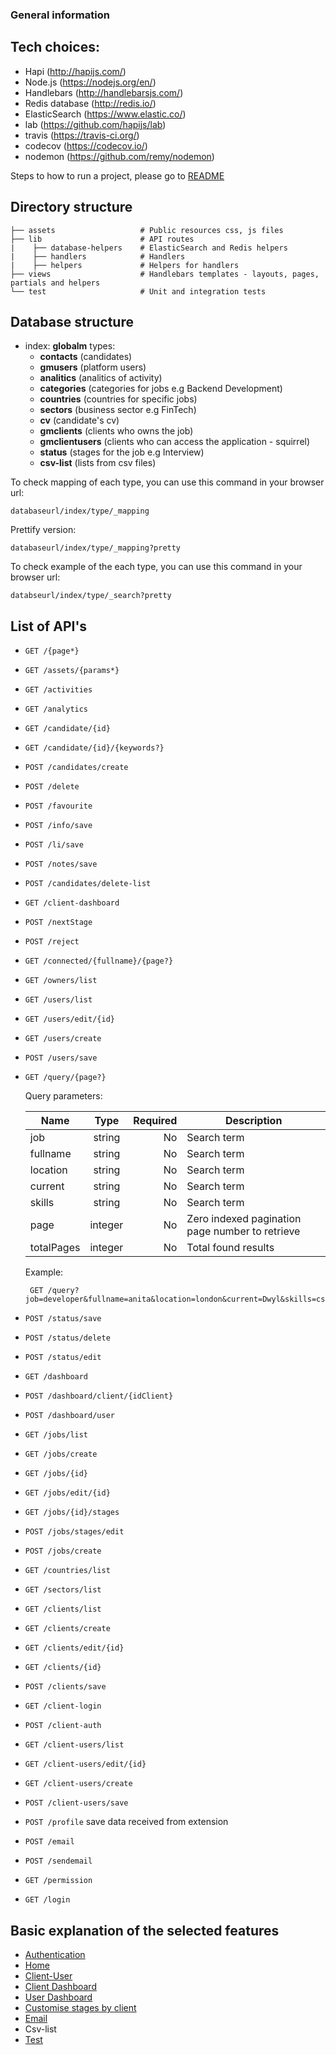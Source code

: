 ### General information

## Tech choices:

- Hapi (http://hapijs.com/)
- Node.js (https://nodejs.org/en/)
- Handlebars (http://handlebarsjs.com/)
- Redis database (http://redis.io/)
- ElasticSearch (https://www.elastic.co/)
- lab (https://github.com/hapijs/lab)
- travis (https://travis-ci.org/)
- codecov (https://codecov.io/)
- nodemon (https://github.com/remy/nodemon)

Steps to how to run a project, please go to [README](https://github.com/FAC-GM/app/blob/master/README.md)

## Directory structure

```
├── assets                   # Public resources css, js files
├── lib                      # API routes
|    ├── database-helpers    # ElasticSearch and Redis helpers
|    ├── handlers            # Handlers
|    ├── helpers             # Helpers for handlers
├── views                    # Handlebars templates - layouts, pages, partials and helpers
└── test                     # Unit and integration tests
```

## Database structure

- index: **globalm** types:
  - **contacts** (candidates)
  - **gmusers**  (platform users)
  - **analitics** (analitics of activity)
  - **categories** (categories for jobs e.g Backend Development)
  - **countries** (countries for specific jobs)
  - **sectors** (business sector e.g FinTech)
  - **cv** (candidate's cv)
  - **gmclients** (clients who owns the job)
  - **gmclientusers** (clients who can access the application - squirrel)
  - **status** (stages for the job e.g Interview)
  - **csv-list** (lists from csv files)

To check mapping of each type, you can use this command in your browser url:

```
databaseurl/index/type/_mapping
```

Prettify version:

```
databaseurl/index/type/_mapping?pretty
```

To check example of the each type, you can use this command in your browser url:

```
databseurl/index/type/_search?pretty
```

## List of API's

- ```GET /{page*}```
- ```GET /assets/{params*}```
- ```GET /activities```
- ```GET /analytics```
- ```GET /candidate/{id}```
- ```GET /candidate/{id}/{keywords?}```
- ```POST /candidates/create```
- ```POST /delete```
- ```POST /favourite```
- ```POST /info/save```
- ```POST /li/save```
- ```POST /notes/save```
- ```POST /candidates/delete-list```
- ```GET /client-dashboard```
- ```POST /nextStage```
- ```POST /reject```
- ```GET /connected/{fullname}/{page?}```
- ```GET /owners/list```

- ```GET /users/list```
- ```GET /users/edit/{id}```
- ```GET /users/create```
- ```POST /users/save```

- ```GET /query/{page?}```

  Query parameters:

  | Name     |      Type     | Required | Description                                     |
  |----------|:-------------:|---------:|-------------------------------------------------|
  | job      |    string     |    No    | Search term                                     |
  | fullname |    string     |    No    | Search term                                     |
  | location |    string     |    No    | Search term                                     |
  | current  |    string     |    No    | Search term                                     |
  | skills   |    string     |    No    | Search term                                     |
  | page     |    integer    |    No    | Zero indexed pagination page number to retrieve |
  |totalPages|    integer    |    No    | Total found results                             |


  Example:

  ```
   GET /query?job=developer&fullname=anita&location=london&current=Dwyl&skills=css%2C+js&page=1&totalPages=1348
  ```

- ```POST /status/save```
- ```POST /status/delete```
- ```POST /status/edit```

- ```GET /dashboard```
- ```POST /dashboard/client/{idClient}```
- ```POST /dashboard/user```

- ```GET /jobs/list```
- ```GET /jobs/create```
- ```GET /jobs/{id}```
- ```GET /jobs/edit/{id}```
- ```GET /jobs/{id}/stages```
- ```POST /jobs/stages/edit```
- ```POST /jobs/create```
- ```GET /countries/list```
- ```GET /sectors/list```

- ```GET /clients/list```
- ```GET /clients/create```
- ```GET /clients/edit/{id}```
- ```GET /clients/{id}```
- ```POST /clients/save```

- ```GET /client-login```
- ```POST /client-auth```
- ```GET /client-users/list```
- ```GET /client-users/edit/{id}```
- ```GET /client-users/create```
- ```POST /client-users/save```

- ```POST /profile``` save data received from extension

- ```POST /email```
- ```POST /sendemail```

- ```GET /permission```
- ```GET /login```


## Basic explanation of the selected features

- [Authentication](./Authentication.md)
- [Home](./home.md)
- [Client-User]('./client-user.md')
- [Client Dashboard]('./client-user-dashboard.md')
- [User Dashboard](./user-dashboard.md)
- [Customise stages by client](./customise-stages.md)
- [Email](./email.md)
- Csv-list
- [Test](./test.md)
